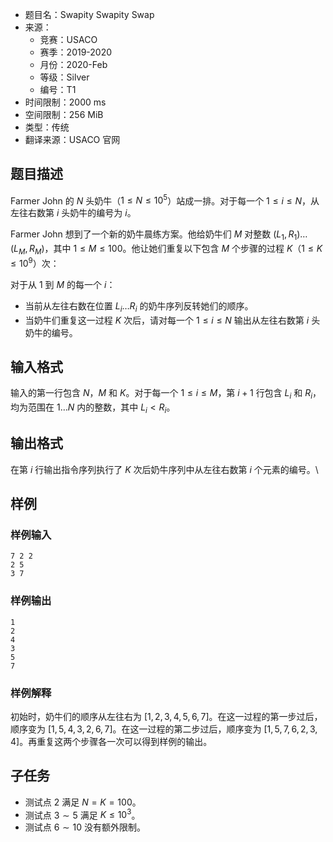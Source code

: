 - 题目名：Swapity Swapity Swap
- 来源：
   - 竞赛：USACO
   - 赛季：2019-2020
   - 月份：2020-Feb
   - 等级：Silver
   - 编号：T1
- 时间限制：2000 ms
- 空间限制：256 MiB
- 类型：传统
- 翻译来源：USACO 官网

## 题目描述

Farmer John 的 $N$ 头奶牛（$1\leq N\leq 10^5$）站成一排。对于每一个 $1\leq i\leq N$，从左往右数第 $i$ 头奶牛的编号为 $i$。

Farmer John 想到了一个新的奶牛晨练方案。他给奶牛们 $M$ 对整数 $(L_1,R_1)\ldots (L_M,R_M)$，其中 $1\leq M\leq 100$。他让她们重复以下包含 $M$ 个步骤的过程 $K$（$1\leq K\leq 10^9$）次：

对于从 $1$ 到 $M$ 的每一个 $i$：

- 当前从左往右数在位置 $L_i\ldots R_i$ 的奶牛序列反转她们的顺序。
- 当奶牛们重复这一过程 $K$ 次后，请对每一个 $1\leq i\leq N$ 输出从左往右数第 $i$ 头奶牛的编号。

## 输入格式

输入的第一行包含 $N$，$M$ 和 $K$。对于每一个 $1\leq i\leq M$，第 $i+1$ 行包含 $L_i$ 和 $R_i$，均为范围在 $1\ldots N$ 内的整数，其中 $L_i<R_i$。

## 输出格式

在第 $i$ 行输出指令序列执行了 $K$ 次后奶牛序列中从左往右数第 $i$ 个元素的编号。\

## 样例

### 样例输入

```plain
7 2 2
2 5
3 7
```

### 样例输出

```plain
1
2
4
3
5
7
```
### 样例解释
初始时，奶牛们的顺序从左往右为 [$1,2,3,4,5,6,7$]。在这一过程的第一步过后，顺序变为 [$1,5,4,3,2,6,7$]。在这一过程的第二步过后，顺序变为 [$1,5,7,6,2,3,4$]。再重复这两个步骤各一次可以得到样例的输出。

## 子任务
- 测试点 $2$ 满足 $N=K=100$。
- 测试点 $3\sim 5$ 满足 $K\leq 10^3$。
- 测试点 $6\sim 10$ 没有额外限制。
